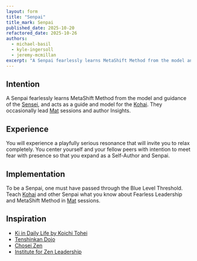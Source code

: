 ```yaml
---
layout: form
title: "Senpai"
title_mark: Senpai
published_date: 2025-10-20
refactored_date: 2025-10-26
authors:
  - michael-basil
  - kyle-ingersoll
  - jeremy-mcmillan
excerpt: "A Senpai fearlessly learns MetaShift Method from the model and guidance of the Sensei, and acts as a guide and model for the Kohai."
---
```


## Intention

A Senpai fearlessly learns MetaShift Method from the model and guidance of the [Sensei](../sensei/), and acts as a guide and model for the [Kohai](../kohai/). They occasionally lead [Mat](../mat/) sessions and author Insights.

## Experience

You will experience a playfully serious resonance that will invite you to relax completely. You center yourself and your fellow peers with intention to meet fear with presence so that you expand as a Self-Author and Senpai.

## Implementation

To be a Senpai, one must have passed through the Blue Level Threshold. Teach [Kohai](../kohai/) and other Senpai what you know about Fearless Leadership and MetaShift Method in [Mat](../mat/) sessions.

## Inspiration

- [Ki in Daily Life by Koichi Tohei](https://www.amazon.com/Ki-Daily-Life-Koichi-Tohei/dp/4889960716)
- [Tenshinkan Dojo](https://japaneseculturecenter.com/classes/aikido)
- [Chosei Zen](https://www.choseizen.org/)
- [Institute for Zen Leadership](https://zenleader.global)
